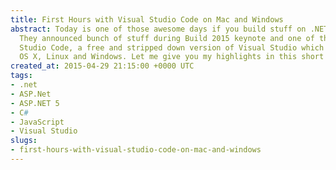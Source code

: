 ```yaml
---
title: First Hours with Visual Studio Code on Mac and Windows
abstract: Today is one of those awesome days if you build stuff on .NET platform.
  They announced bunch of stuff during Build 2015 keynote and one of them is Visual
  Studio Code, a free and stripped down version of Visual Studio which works on Mac
  OS X, Linux and Windows. Let me give you my highlights in this short blog post :)
created_at: 2015-04-29 21:15:00 +0000 UTC
tags:
- .net
- ASP.Net
- ASP.NET 5
- C#
- JavaScript
- Visual Studio
slugs:
- first-hours-with-visual-studio-code-on-mac-and-windows
---
```

